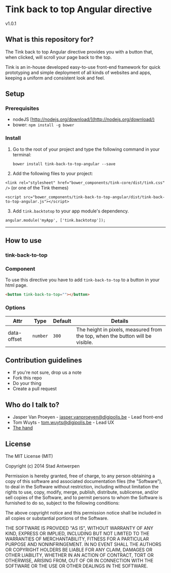 # Tink back to top Angular directive

v1.0.1

## What is this repository for?

The Tink back to top Angular directive provides you with a button that, when clicked, will scroll your page back to the top.

Tink is an in-house developed easy-to-use front-end framework for quick prototyping and simple deployment of all kinds of websites and apps, keeping a uniform and consistent look and feel.

## Setup

### Prerequisites

* nodeJS [http://nodejs.org/download/](http://nodejs.org/download/)
* bower: `npm install -g bower`

### Install

1. Go to the root of your project and type the following command in your terminal:

   `bower install tink-back-to-top-angular --save`

2. Add the following files to your project:

  `<link rel="stylesheet" href="bower_components/tink-core/dist/tink.css" />` (or one of the Tink themes)

  `<script src="bower_components/tink-back-to-top-angular/dist/tink-back-to-top-angular.js"></script>`
  
3. Add `tink.backtotop` to your app module's dependency.

  `angular.module('myApp', ['tink.backtotop']);`


----------


## How to use

### tink-back-to-top

### Component

To use this directive you have to add `tink-back-to-top` to a button in your html page.

```html
<button tink-back-to-top=""></button>
```

### Options

Attr | Type | Default | Details
--- | --- | --- | ---
data-offset | `number` | `300` | The height in pixels, measured from the top, when the button will be visible.

## Contribution guidelines

* If you're not sure, drop us a note
* Fork this repo
* Do your thing
* Create a pull request

## Who do I talk to?

* Jasper Van Proeyen - jasper.vanproeyen@digipolis.be - Lead front-end
* Tom Wuyts - tom.wuyts@digipolis.be - Lead UX
* [The hand](https://www.youtube.com/watch?v=_O-QqC9yM28)

## License

The MIT License (MIT)

Copyright (c) 2014 Stad Antwerpen

Permission is hereby granted, free of charge, to any person obtaining a copy
of this software and associated documentation files (the "Software"), to deal
in the Software without restriction, including without limitation the rights
to use, copy, modify, merge, publish, distribute, sublicense, and/or sell
copies of the Software, and to permit persons to whom the Software is
furnished to do so, subject to the following conditions:

The above copyright notice and this permission notice shall be included in all
copies or substantial portions of the Software.

THE SOFTWARE IS PROVIDED "AS IS", WITHOUT WARRANTY OF ANY KIND, EXPRESS OR
IMPLIED, INCLUDING BUT NOT LIMITED TO THE WARRANTIES OF MERCHANTABILITY,
FITNESS FOR A PARTICULAR PURPOSE AND NONINFRINGEMENT. IN NO EVENT SHALL THE
AUTHORS OR COPYRIGHT HOLDERS BE LIABLE FOR ANY CLAIM, DAMAGES OR OTHER
LIABILITY, WHETHER IN AN ACTION OF CONTRACT, TORT OR OTHERWISE, ARISING FROM,
OUT OF OR IN CONNECTION WITH THE SOFTWARE OR THE USE OR OTHER DEALINGS IN THE
SOFTWARE.
